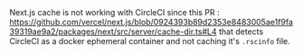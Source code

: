 ##

Next.js cache is not working with CircleCI since this PR : https://github.com/vercel/next.js/blob/0924393b89d2353e8483005ae1f9fa39319ae9a2/packages/next/src/server/cache-dir.ts#L4 that detects CircleCI as a docker ephemeral container and not caching it's `.rscinfo` file.
